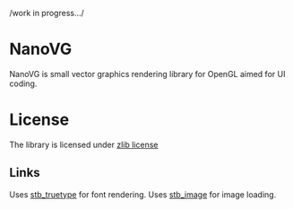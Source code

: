 /work in progress.../


NanoVG
==========

NanoVG is small vector graphics rendering library for OpenGL aimed for UI coding. 


# License
The library is licensed under [zlib license](LICENSE.txt)

## Links
Uses [stb_truetype](http://nothings.org) for font rendering.
Uses [stb_image](http://nothings.org) for image loading.
